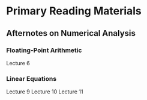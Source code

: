 
# Primary Reading Materials

## Afternotes on Numerical Analysis

### Floating-Point Arithmetic

Lecture 6

### Linear Equations

Lecture 9
Lecture 10
Lecture 11
